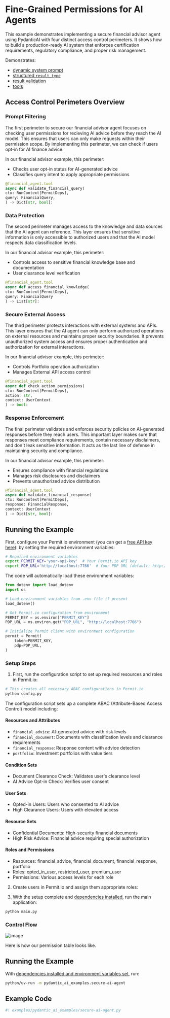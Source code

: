 # Fine-Grained Permissions for AI Agents

This example demonstrates implementing a secure financial advisor agent using PydanticAI with four distinct access control perimeters. It shows how to build a production-ready AI system that enforces certification requirements, regulatory compliance, and proper risk management.

Demonstrates:

- [dynamic system prompt](../agents.md#system-prompts)
- [structured `result_type`](../results.md#structured-result-validation)
- [result validation](../results.md#result-validators-functions)
- [tools](../tools.md)

## Access Control Perimeters Overview

### Prompt Filtering

The first perimeter to secure our financial advisor agent focuses on checking user permissions for recieving AI advice before they reach the AI model. This ensures that users can only make requests within their permission scope. By implementing this perimeter, we can check if users opt-in for AI finance advice.

In our financial advisor example, this perimeter:

- Checks user opt-in status for AI-generated advice
- Classifies query intent to apply appropriate permissions

```python
@financial_agent.tool
async def validate_financial_query(
ctx: RunContext[PermitDeps],
query: FinancialQuery,
) -> Dict[str, bool]:
```

### Data Protection

The second perimeter manages access to the knowledge and data sources that the AI agent can reference. This layer ensures that sensitive information is only accessible to authorized users and that the AI model respects data classification levels.

In our financial advisor example, this perimeter:

- Controls access to sensitive financial knowledge base and documentation
- User clearance level verification

```python
@financial_agent.tool
async def access_financial_knowledge(
ctx: RunContext[PermitDeps],
query: FinancialQuery
) -> List[str]:
```

### Secure External Access

The third perimeter protects interactions with external systems and APIs. This layer ensures that the AI agent can only perform authorized operations on external resources and maintains proper security boundaries. It prevents unauthorized system access and ensures proper authentication and authorization for external interactions.

In our financial advisor example, this perimeter:

- Controls Portfolio operation authorization
- Manages External API access control

```python
@financial_agent.tool
async def check_action_permissions(
ctx: RunContext[PermitDeps],
action: str,
context: UserContext
) -> bool:
```

### Response Enforcement

The final perimeter validates and enforces security policies on AI-generated responses before they reach users. This important layer makes sure that responses meet compliance requirements, contain necessary disclaimers, and don't leak sensitive information. It acts as the last line of defense in maintaining security and compliance.

In our financial advisor example, this perimeter:

- Ensures compliance with financial regulations
- Manages risk disclosures and disclaimers
- Prevents unauthorized advice distribution

```python
@financial_agent.tool
async def validate_financial_response(
ctx: RunContext[PermitDeps],
response: FinancialResponse,
context: UserContext
) -> Dict[str, bool]:
```

## Running the Example

First, configure your Permit.io environment (you can get a [free API key here](https://app.permit.io)): by setting the required environment variables:

```bash
# Required environment variables
export PERMIT_KEY='your-api-key'  # Your Permit.io API key
export PDP_URL='http://localhost:7766'  # Your PDP URL (default: http://localhost:7766)
```

The code will automatically load these environment variables:

```python
from dotenv import load_dotenv
import os

# Load environment variables from .env file if present
load_dotenv()

# Get Permit.io configuration from environment
PERMIT_KEY = os.environ["PERMIT_KEY"]
PDP_URL = os.environ.get("PDP_URL", "http://localhost:7766")

# Initialize Permit client with environment configuration
permit = Permit(
    token=PERMIT_KEY,
    pdp=PDP_URL,
)
```

### Setup Steps

1. First, run the configuration script to set up required resources and roles in Permit.io:

```bash
# This creates all necessary ABAC configurations in Permit.io
python config.py
```

The configuration script sets up a complete ABAC (Attribute-Based Access Control) model including:

#### Resources and Attributes

- `financial_advice`: AI-generated advice with risk levels
- `financial_document`: Documents with classification levels and clearance requirements
- `financial_response`: Response content with advice detection
- `portfolio`: Investment portfolios with value tiers

#### Condition Sets

- Document Clearance Check: Validates user's clearance level
- AI Advice Opt-in Check: Verifies user consent

#### User Sets

- Opted-in Users: Users who consented to AI advice
- High Clearance Users: Users with elevated access

#### Resource Sets

- Confidential Documents: High-security financial documents
- High Risk Advice: Financial advice requiring special authorization

#### Roles and Permissions

- Resources: financial_advice, financial_document, financial_response, portfolio
- Roles: opted_in_user, restricted_user, premium_user
- Permissions: Various access levels for each role

2. Create users in Permit.io and assign them appropriate roles:

3. With the setup complete and [dependencies installed](./index.md#usage), run the main application:

```bash
python main.py
```

### Control Flow

![image](https://hackmd.io/_uploads/HJeipK3tkx.png)

Here is how our permission table looks like.

## Running the Example

With [dependencies installed and environment variables set](./index.md#usage), run:

```bash
python/uv-run -m pydantic_ai_examples.secure-ai-agent
```

## Example Code

```python {title="secure_ai_agent.py"}
#! examples/pydantic_ai_examples/secure-ai-agent.py
```
